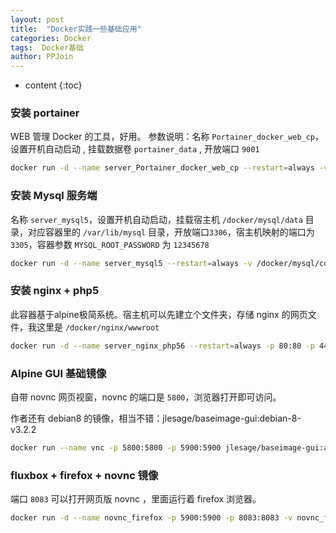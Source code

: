 ```yaml
---
layout: post
title:  "Docker实践一些基础应用"
categories: Docker
tags:  Docker基础
author: PPJoin
---
```


* content
{:toc}

### 安装 portainer

WEB 管理 Docker 的工具，好用。
参数说明：名称 `Portainer_docker_web_cp`，设置开机自动启动 , 挂载数据卷 `portainer_data` , 开放端口 `9001`

```bash
docker run -d --name server_Portainer_docker_web_cp --restart=always -v /var/run/docker.sock:/var/run/docker.sock -v portainer_data:/data -p 9001:9000 portainer/portainer;
```

### 安装 Mysql 服务端

名称 `server_mysql5`，设置开机自动启动，挂载宿主机 `/docker/mysql/data` 目录，对应容器里的 `/var/lib/mysql` 目录，开放端口`3306`，宿主机映射的端口为`3305`，容器参数 `MYSQL_ROOT_PASSWORD` 为 `12345678`

```bash
docker run -d --name server_mysql5 --restart=always -v /docker/mysql/conf.d:/etc/mysql/conf.d -v /docker/mysql/data:/var/lib/mysql -d -p 3305:3306 -e MYSQL_ROOT_PASSWORD=12345678 mysql:5.5;
```




### 安装 nginx + php5

此容器基于alpine极简系统。宿主机可以先建立个文件夹，存储 nginx 的网页文件，我这里是 `/docker/nginx/wwwroot`

```bash
docker run -d --name server_nginx_php56 --restart=always -p 80:80 -p 443:443 -v nginx_etc:/etc/nginx -v /docker/nginx/wwwroot:/var/www/html germanramos/nginx-php-fpm:v5.6.21;
```

### Alpine GUI 基础镜像

自带 novnc 网页视窗，novnc 的端口是 `5800`，浏览器打开即可访问。

作者还有 debian8 的镜像，相当不错：jlesage/baseimage-gui:debian-8-v3.2.2

```bash
docker run --name vnc -p 5800:5800 -p 5900:5900 jlesage/baseimage-gui:alpine-3.5-glibc;
```

### fluxbox + firefox + novnc 镜像

端口 `8083` 可以打开网页版 novnc ，里面运行着 firefox 浏览器。

```bash
docker run -d --name novnc_firefox -p 5900:5900 -p 8083:8083 -v novnc_firefox_01:/cfg samswett/x11-novnc-firefox;
```
